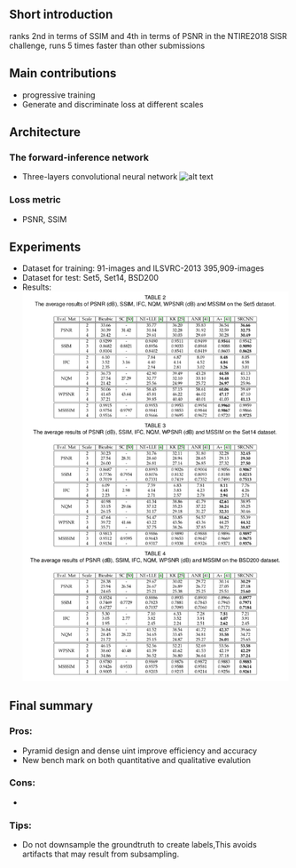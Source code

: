 ## Short introduction
ranks 2nd in terms of SSIM and 4th in terms of PSNR in the NTIRE2018 SISR challenge, runs 5 times faster than other submissions
## Main contributions
- progressive training
- Generate and discriminate loss at different scales

## Architecture
### The forward-inference network
- Three-layers convolutional neural network
![alt text](architectre.png)

### Loss metric
- PSNR, SSIM


## Experiments
- Dataset for training: 91-images and ILSVRC-2013 395,909-images
- Dataset for test: Set5, Set14, BSD200
- Results:
![alt text](results.png)

## Final summary
### Pros:
- Pyramid design and dense uint improve efficiency and accuracy
- New bench mark on both quantitative and qualitative evalution
### Cons:
- 
### Tips:
- Do not downsample the groundtruth to create labels,This avoids artifacts that may result from subsampling.

